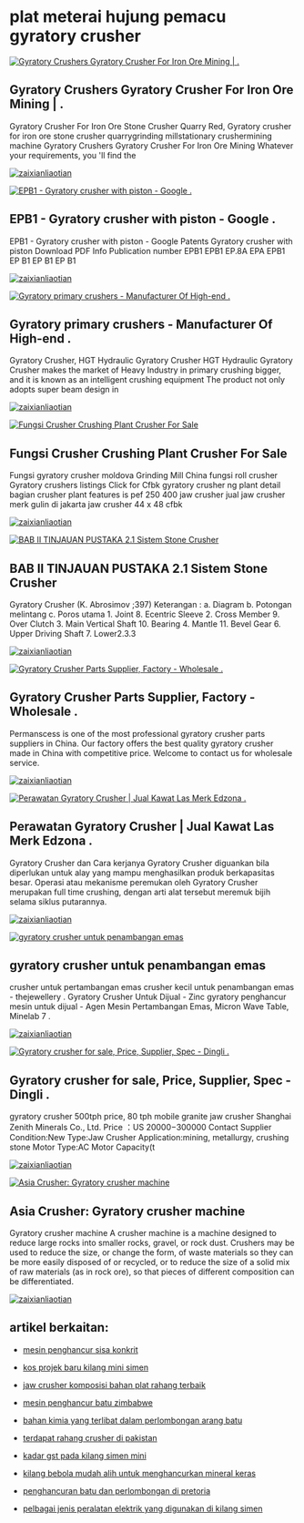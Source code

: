 # plat meterai hujung pemacu gyratory crusher
<a href="https://mnn.zoosnet.net/LR/Chatpre.aspx?id=MNN94995150&p=https://topgrinding.com/" target="_blank">![Gyratory Crushers Gyratory Crusher For Iron Ore Mining | .](https://github.com/technlg/images/blob/main/50.jpg)</a>
## Gyratory Crushers Gyratory Crusher For Iron Ore Mining | .
Gyratory Crusher For Iron Ore Stone Crusher Quarry Red, Gyratory crusher for iron ore stone crusher quarrygrinding millstationary crushermining machine Gyratory Crushers Gyratory Crusher For Iron Ore Mining Whatever your requirements, you 'll find the 
<a href="https://mnn.zoosnet.net/LR/Chatpre.aspx?id=MNN94995150&p=https://topgrinding.com/" target="_blank"><img src="https://github.com/technlg/images/raw/main/chat11.jpg" alt="zaixianliaotian"/></a><a href="//whatsapp.shibangsoft.com/WhatsApp.php" ><img src="https://github.com/technlg/images/raw/main/chat11.png" alt=""></a>
<a href="https://mnn.zoosnet.net/LR/Chatpre.aspx?id=MNN94995150&p=https://topgrinding.com/" target="_blank">![EPB1 - Gyratory crusher with piston - Google .](https://github.com/technlg/images/blob/main/55.jpg)</a>
## EPB1 - Gyratory crusher with piston - Google .
EPB1 - Gyratory crusher with piston - Google Patents Gyratory crusher with piston Download PDF Info Publication number EPB1 EPB1 EP.8A EPA EPB1 EP B1 EP B1 EP B1 
<a href="https://mnn.zoosnet.net/LR/Chatpre.aspx?id=MNN94995150&p=https://topgrinding.com/" target="_blank"><img src="https://github.com/technlg/images/raw/main/chat11.jpg" alt="zaixianliaotian"/></a><a href="//whatsapp.shibangsoft.com/WhatsApp.php" ><img src="https://github.com/technlg/images/raw/main/chat11.png" alt=""></a>
<a href="https://mnn.zoosnet.net/LR/Chatpre.aspx?id=MNN94995150&p=https://topgrinding.com/" target="_blank">![Gyratory primary crushers - Manufacturer Of High-end .](https://github.com/technlg/images/blob/main/34.jpg)</a>
## Gyratory primary crushers - Manufacturer Of High-end .
Gyratory Crusher, HGT Hydraulic Gyratory Crusher HGT Hydraulic Gyratory Crusher makes the market of Heavy Industry in primary crushing bigger, and it is known as an intelligent crushing equipment The product not only adopts super beam design in
<a href="https://mnn.zoosnet.net/LR/Chatpre.aspx?id=MNN94995150&p=https://topgrinding.com/" target="_blank"><img src="https://github.com/technlg/images/raw/main/chat11.jpg" alt="zaixianliaotian"/></a><a href="//whatsapp.shibangsoft.com/WhatsApp.php" ><img src="https://github.com/technlg/images/raw/main/chat11.png" alt=""></a>
<a href="https://mnn.zoosnet.net/LR/Chatpre.aspx?id=MNN94995150&p=https://topgrinding.com/" target="_blank">![Fungsi Crusher Crushing Plant Crusher For Sale](https://github.com/technlg/images/blob/main/25.jpg)</a>
## Fungsi Crusher Crushing Plant Crusher For Sale
Fungsi gyratory crusher moldova Grinding Mill China fungsi roll crusher Gyratory crushers listings Click for Cfbk gyratory crusher ng plant detail bagian crusher plant features is pef 250 400 jaw crusher jual jaw crusher merk gulin di jakarta jaw crusher 44 x 48 cfbk 
<a href="https://mnn.zoosnet.net/LR/Chatpre.aspx?id=MNN94995150&p=https://topgrinding.com/" target="_blank"><img src="https://github.com/technlg/images/raw/main/chat11.jpg" alt="zaixianliaotian"/></a><a href="//whatsapp.shibangsoft.com/WhatsApp.php" ><img src="https://github.com/technlg/images/raw/main/chat11.png" alt=""></a>
<a href="https://mnn.zoosnet.net/LR/Chatpre.aspx?id=MNN94995150&p=https://topgrinding.com/" target="_blank">![BAB II TINJAUAN PUSTAKA 2.1 Sistem Stone Crusher](https://github.com/technlg/images/blob/main/23.jpg)</a>
## BAB II TINJAUAN PUSTAKA 2.1 Sistem Stone Crusher
Gyratory Crusher (K. Abrosimov ;397) Keterangan : a. Diagram b. Potongan melintang c. Poros utama 1. Joint 8. Ecentric Sleeve 2. Cross Member 9. Over Clutch 3. Main Vertical Shaft 10. Bearing 4. Mantle 11. Bevel Gear 6. Upper Driving Shaft 7. Lower2.3.3 
<a href="https://mnn.zoosnet.net/LR/Chatpre.aspx?id=MNN94995150&p=https://topgrinding.com/" target="_blank"><img src="https://github.com/technlg/images/raw/main/chat11.jpg" alt="zaixianliaotian"/></a><a href="//whatsapp.shibangsoft.com/WhatsApp.php" ><img src="https://github.com/technlg/images/raw/main/chat11.png" alt=""></a>
<a href="https://mnn.zoosnet.net/LR/Chatpre.aspx?id=MNN94995150&p=https://topgrinding.com/" target="_blank">![Gyratory Crusher Parts Supplier, Factory - Wholesale .](https://github.com/technlg/images/blob/main/38.jpg)</a>
## Gyratory Crusher Parts Supplier, Factory - Wholesale .
Permanscess is one of the most professional gyratory crusher parts suppliers in China. Our factory offers the best quality gyratory crusher made in China with competitive price. Welcome to contact us for wholesale service.
<a href="https://mnn.zoosnet.net/LR/Chatpre.aspx?id=MNN94995150&p=https://topgrinding.com/" target="_blank"><img src="https://github.com/technlg/images/raw/main/chat11.jpg" alt="zaixianliaotian"/></a><a href="//whatsapp.shibangsoft.com/WhatsApp.php" ><img src="https://github.com/technlg/images/raw/main/chat11.png" alt=""></a>
<a href="https://mnn.zoosnet.net/LR/Chatpre.aspx?id=MNN94995150&p=https://topgrinding.com/" target="_blank">![Perawatan Gyratory Crusher | Jual Kawat Las Merk Edzona .](https://github.com/technlg/images/blob/main/14.jpg)</a>
## Perawatan Gyratory Crusher | Jual Kawat Las Merk Edzona .
Gyratory Crusher dan Cara kerjanya Gyratory Crusher diguankan bila diperlukan untuk alay yang mampu menghasilkan produk berkapasitas besar. Operasi atau mekanisme peremukan oleh Gyratory Crusher merupakan full time crushing, dengan arti alat tersebut meremuk bijih selama siklus putarannya.
<a href="https://mnn.zoosnet.net/LR/Chatpre.aspx?id=MNN94995150&p=https://topgrinding.com/" target="_blank"><img src="https://github.com/technlg/images/raw/main/chat11.jpg" alt="zaixianliaotian"/></a><a href="//whatsapp.shibangsoft.com/WhatsApp.php" ><img src="https://github.com/technlg/images/raw/main/chat11.png" alt=""></a>
<a href="https://mnn.zoosnet.net/LR/Chatpre.aspx?id=MNN94995150&p=https://topgrinding.com/" target="_blank">![gyratory crusher untuk penambangan emas](https://github.com/technlg/images/blob/main/30.jpg)</a>
## gyratory crusher untuk penambangan emas
crusher untuk pertambangan emas crusher kecil untuk penambangan emas - thejewellery . Gyratory Crusher Untuk Dijual - Zinc gyratory penghancur mesin untuk dijual - Agen Mesin Pertambangan Emas, Micron Wave Table, Minelab 7 .
<a href="https://mnn.zoosnet.net/LR/Chatpre.aspx?id=MNN94995150&p=https://topgrinding.com/" target="_blank"><img src="https://github.com/technlg/images/raw/main/chat11.jpg" alt="zaixianliaotian"/></a><a href="//whatsapp.shibangsoft.com/WhatsApp.php" ><img src="https://github.com/technlg/images/raw/main/chat11.png" alt=""></a>
<a href="https://mnn.zoosnet.net/LR/Chatpre.aspx?id=MNN94995150&p=https://topgrinding.com/" target="_blank">![Gyratory crusher for sale, Price, Supplier, Spec - Dingli .](https://github.com/technlg/images/blob/main/65.jpg)</a>
## Gyratory crusher for sale, Price, Supplier, Spec - Dingli .
gyratory crusher 500tph price, 80 tph mobile granite jaw crusher Shanghai Zenith Minerals Co., Ltd. Price ：US $20000-$300000 Contact Supplier Condition:New Type:Jaw Crusher Application:mining, metallurgy, crushing stone Motor Type:AC Motor Capacity(t 
<a href="https://mnn.zoosnet.net/LR/Chatpre.aspx?id=MNN94995150&p=https://topgrinding.com/" target="_blank"><img src="https://github.com/technlg/images/raw/main/chat11.jpg" alt="zaixianliaotian"/></a><a href="//whatsapp.shibangsoft.com/WhatsApp.php" ><img src="https://github.com/technlg/images/raw/main/chat11.png" alt=""></a>
<a href="https://mnn.zoosnet.net/LR/Chatpre.aspx?id=MNN94995150&p=https://topgrinding.com/" target="_blank">![Asia Crusher: Gyratory crusher machine](https://github.com/technlg/images/blob/main/64.jpg)</a>
## Asia Crusher: Gyratory crusher machine
Gyratory crusher machine A crusher machine is a machine designed to reduce large rocks into smaller rocks, gravel, or rock dust. Crushers may be used to reduce the size, or change the form, of waste materials so they can be more easily disposed of or recycled, or to reduce the size of a solid mix of raw materials (as in rock ore), so that pieces of different composition can be differentiated.
<a href="https://mnn.zoosnet.net/LR/Chatpre.aspx?id=MNN94995150&p=https://topgrinding.com/" target="_blank"><img src="https://github.com/technlg/images/raw/main/chat11.jpg" alt="zaixianliaotian"/></a><a href="//whatsapp.shibangsoft.com/WhatsApp.php" ><img src="https://github.com/technlg/images/raw/main/chat11.png" alt=""></a>
## artikel berkaitan:
* [mesin penghancur sisa konkrit](mesin%20penghancur%20sisa%20konkrit.md)
* [kos projek baru kilang mini simen](kos%20projek%20baru%20kilang%20mini%20simen.md)
* [jaw crusher komposisi bahan plat rahang terbaik](jaw%20crusher%20komposisi%20bahan%20plat%20rahang%20terbaik.md)
* [mesin penghancur batu zimbabwe](mesin%20penghancur%20batu%20zimbabwe.md)
* [bahan kimia yang terlibat dalam perlombongan arang batu](bahan%20kimia%20yang%20terlibat%20dalam%20perlombongan%20arang%20batu.md)
* [terdapat rahang crusher di pakistan](terdapat%20rahang%20crusher%20di%20pakistan.md)
* [kadar gst pada kilang simen mini](kadar%20gst%20pada%20kilang%20simen%20mini.md)
* [kilang bebola mudah alih untuk menghancurkan mineral keras](kilang%20bebola%20mudah%20alih%20untuk%20menghancurkan%20mineral%20keras.md)
* [penghancuran batu dan perlombongan di pretoria](penghancuran%20batu%20dan%20perlombongan%20di%20pretoria.md)
* [pelbagai jenis peralatan elektrik yang digunakan di kilang simen](pelbagai%20jenis%20peralatan%20elektrik%20yang%20digunakan%20di%20kilang%20simen.md)
